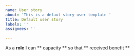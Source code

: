 ```yaml
---
name: User story
about: 'This is a defaut story user template '
title: Default user story
labels: ''
assignees: ''

---
```


As a **role** I can ** capacity ** so that ** received benefit **
